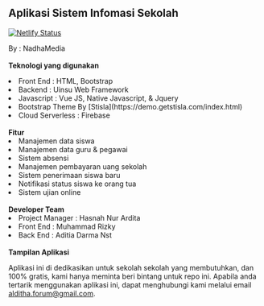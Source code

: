
<h2>Aplikasi Sistem Infomasi Sekolah</h2>

[![Netlify Status](https://api.netlify.com/api/v1/badges/a2832f12-2941-413e-87b8-e335e1bb920b/deploy-status)](https://app.netlify.com/sites/practical-villani-9032cb/deploys)


By : NadhaMedia
<br/><br/>
<b>Teknologi yang digunakan</b>
<li>Front End : HTML, Bootstrap</li>
<li>Backend : Uinsu Web Framework</li>
<li>Javascript : Vue JS, Native Javascript, & Jquery</li>
<li>Bootstrap Theme By [Stisla](https://demo.getstisla.com/index.html)</li>
<li>Cloud Serverless : Firebase</li>
<br/>
<b>Fitur</b>
<li> Manajemen data siswa</li>
<li> Manajemen data guru & pegawai</li>
<li> Sistem absensi</li>
<li> Manajemen pembayaran uang sekolah</li>
<li> Sistem penerimaan siswa baru</li>
<li> Notifikasi status siswa ke orang tua</li>
<li> Sistem ujian online</li>
<br/>
<b>Developer Team</b>
<li> Project Manager : Hasnah Nur Ardita</li>
<li> Front End : Muhammad Rizky</li>
<li> Back End : Aditia Darma Nst</li>
<br/>
<b>Tampilan Aplikasi</b>
<br/>

Aplikasi ini di dedikasikan untuk sekolah sekolah yang membutuhkan, dan 100% gratis, kami hanya meminta beri bintang untuk repo ini. Apabila anda tertarik menggunakan aplikasi ini, dapat menghubungi kami melalui email alditha.forum@gmail.com.
